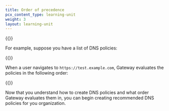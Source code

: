 ```yaml
---
title: Order of precedence
pcx_content_type: learning-unit
weight: 3
layout: learning-unit
---
```


{{<render file="gateway/_order-of-precedence.md" withParameters=" " productFolder="cloudflare-one">}}

For example, suppose you have a list of DNS policies:

{{<render file="gateway/_order-of-precedence-dns.md" productFolder="cloudflare-one">}}

When a user navigates to `https://test.example.com`, Gateway evaluates the policies in the following order:

{{<render file="gateway/_order-of-precedence-dns-order.md" productFolder="cloudflare-one">}}

Now that you understand how to create DNS policies and what order Gateway evaluates them in, you can begin creating recommended DNS policies for you organization.
